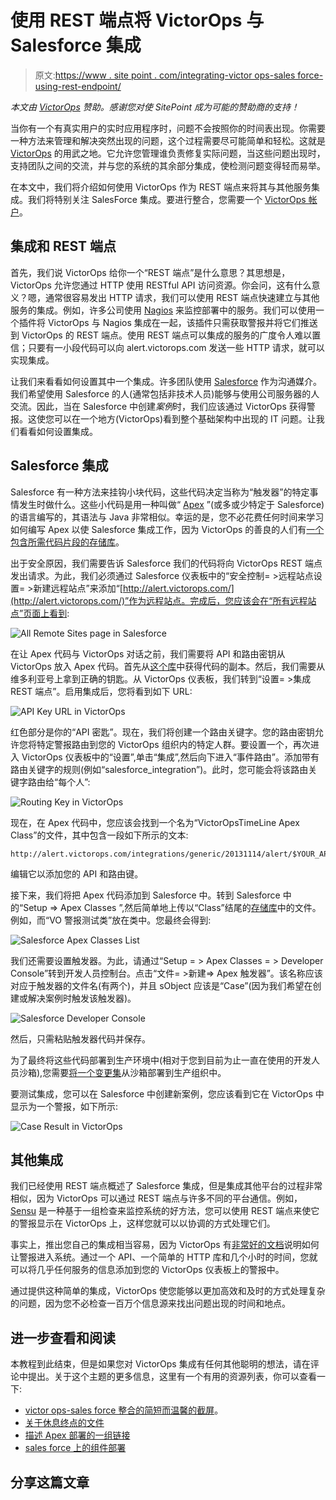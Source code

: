 # 使用 REST 端点将 VictorOps 与 Salesforce 集成

> 原文:[https://www . site point . com/integrating-victor ops-sales force-using-rest-endpoint/](https://www.sitepoint.com/integrating-victorops-salesforce-using-rest-endpoint/)

*本文由 [VictorOps](http://victorops.com/?utm_source=Online%20Advertising&utm_medium=SitePoint%203rd%20party%20content&utm_campaign=SitePoint) 赞助。感谢您对使 SitePoint 成为可能的赞助商的支持！*

当你有一个有真实用户的实时应用程序时，问题不会按照你的时间表出现。你需要一种方法来管理和解决突然出现的问题，这个过程需要尽可能简单和轻松。这就是 [VictorOps](http://victorops.com/?utm_source=Online%20Advertising&utm_medium=SitePoint%203rd%20party%20content&utm_campaign=SitePoint) 的用武之地。它允许您管理谁负责修复实际问题，当这些问题出现时，支持团队之间的交流，并与您的系统的其余部分集成，使检测问题变得轻而易举。

在本文中，我们将介绍如何使用 VictorOps 作为 REST 端点来将其与其他服务集成。我们将特别关注 SalesForce 集成。要进行整合，您需要一个 [VictorOps 帐户](http://victorops.com/?utm_source=Online%20Advertising&utm_medium=SitePoint%203rd%20party%20content&utm_campaign=SitePoint#signup)。

## 集成和 REST 端点

首先，我们说 VictorOps 给你一个“REST 端点”是什么意思？其思想是，VictorOps 允许您通过 HTTP 使用 RESTful API 访问资源。你会问，这有什么意义？嗯，通常很容易发出 HTTP 请求，我们可以使用 REST 端点快速建立与其他服务的集成。例如，许多公司使用 [Nagios](http://www.nagios.org/) 来监控部署中的服务。我们可以使用一个插件将 VictorOps 与 Nagios 集成在一起，该插件只需获取警报并将它们推送到 VictorOps 的 REST 端点。使用 REST 端点可以集成的服务的广度令人难以置信；只要有一小段代码可以向 alert.victorops.com 发送一些 HTTP 请求，就可以实现集成。

让我们来看看如何设置其中一个集成。许多团队使用 [Salesforce](http://www.salesforce.com) 作为沟通媒介。我们希望使用 Salesforce 的人(通常包括非技术人员)能够与使用公司服务器的人交流。因此，当在 Salesforce 中创建*案例*时，我们应该通过 VictorOps 获得警报。这使您可以在一个地方(VictorOps)看到整个基础架构中出现的 IT 问题。让我们看看如何设置集成。

## Salesforce 集成

Salesforce 有一种方法来挂钩小块代码，这些代码决定当称为“触发器”的特定事情发生时做什么。这些小代码是用一种叫做“ [Apex](https://www.salesforce.com/us/developer/docs/apexcode/Content/apex_intro_what_is_apex.htm) ”(或多或少特定于 Salesforce)的语言编写的，其语法与 Java 非常相似。幸运的是，您不必花费任何时间来学习如何编写 Apex 以使 Salesforce 集成工作，因为 VictorOps 的善良的人们有[一个包含所需代码片段的存储库](https://github.com/nategrieb/VictorOps-SalesForce)。

出于安全原因，我们需要告诉 Salesforce 我们的代码将向 VictorOps REST 端点发出请求。为此，我们必须通过 Salesforce 仪表板中的“安全控制= >远程站点设置= >新建远程站点”来添加“[http://alert.victorops.com/](http://alert.victorops.com/)”作为远程站点。完成后，您应该会在“所有远程站点”页面上看到:

![All Remote Sites page in Salesforce](../Images/bdcb89fb709cd0ef1e1af0fca9f08862.png)

在让 Apex 代码与 VictorOps 对话之前，我们需要将 API 和路由密钥从 VictorOps 放入 Apex 代码。首先从[这个库](https://github.com/nategrieb/VictorOps-SalesForce)中获得代码的副本。然后，我们需要从维多利亚号上拿到正确的钥匙。从 VictorOps 仪表板，我们转到“设置= >集成 REST 端点”。启用集成后，您将看到如下 URL:

![API Key URL in VictorOps](../Images/66710905ac6c90be9cc3a7c16088b8c8.png)

红色部分是你的“API 密匙”。现在，我们将创建一个路由关键字。您的路由密钥允许您将特定警报路由到您的 VictorOps 组织内的特定人群。要设置一个，再次进入 VictorOps 仪表板中的“设置”,单击“集成”,然后向下进入“事件路由”。添加带有路由关键字的规则(例如“salesforce_integration”)。此时，您可能会将该路由关键字路由给“每个人”:

![Routing Key in VictorOps](../Images/069ee9337c2d26989d923a8d2b33b345.png)

现在，在 Apex 代码中，您应该会找到一个名为“VictorOpsTimeLine Apex Class”的文件，其中包含一段如下所示的文本:

```
http://alert.victorops.com/integrations/generic/20131114/alert/$YOUR_API_KEY_HERE/$ROUTING_KEY_HERE
```

编辑它以添加您的 API 和路由键。

接下来，我们将把 Apex 代码添加到 Salesforce 中。转到 Salesforce 中的“Setup => Apex Classes ”,然后简单地上传以“Class”结尾的[存储库](https://github.com/nategrieb/VictorOps-SalesForce)中的文件。例如，而“VO 警报测试类”放在类中。您最终会得到:

![Salesforce Apex Classes List](../Images/310060e7a710caf4ebbb255ed021688a.png)

我们还需要设置触发器。为此，请通过“Setup = > Apex Classes = > Developer Console”转到开发人员控制台。点击“文件= >新建=> Apex 触发器”。该名称应该对应于触发器的文件名(有两个)，并且 sObject 应该是“Case”(因为我们希望在创建或解决案例时触发该触发器)。

![Salesforce Developer Console](../Images/72fce5977a9e28e159c11b1bece57419.png)

然后，只需粘贴触发器代码并保存。

为了最终将这些代码部署到生产环境中(相对于您到目前为止一直在使用的开发人员沙箱),您需要[将一个变更集](https://help.salesforce.com/HTViewHelpDoc?id=code_tools_changesets.htm&language=en_US)从沙箱部署到生产组织中。

要测试集成，您可以在 Salesforce 中创建新案例，您应该看到它在 VictorOps 中显示为一个警报，如下所示:

![Case Result in VictorOps](../Images/17bf961e431fe30a372bacc4c43cb897.png)

## 其他集成

我们已经使用 REST 端点概述了 Salesforce 集成，但是集成其他平台的过程非常相似，因为 VictorOps 可以通过 REST 端点与许多不同的平台通信。例如， [Sensu](http://sensuapp.org/) 是一种基于一组检查来监控系统的好方法，您可以使用 REST 端点来使它的警报显示在 VictorOps 上，这样您就可以以协调的方式处理它们。

事实上，推出您自己的集成相当容易，因为 VictorOps 有[非常好的文档](http://victorops.force.com/knowledgebase/articles/Integration/Alert-Ingestion-API-Documentation/?l=en_US&c=Integrations%3ASensu&fs=RelatedArticle)说明如何让警报进入系统。通过一个 API、一个简单的 HTTP 库和几个小时的时间，您就可以将几乎任何服务的信息添加到您的 VictorOps 仪表板上的警报中。

通过提供这种简单的集成，VictorOps 使您能够以更加高效和及时的方式处理复杂的问题，因为您不必检查一百万个信息源来找出问题出现的时间和地点。

## 进一步查看和阅读

本教程到此结束，但是如果您对 VictorOps 集成有任何其他聪明的想法，请在评论中提出。关于这个主题的更多信息，这里有一个有用的资源列表，你可以查看一下:

*   [victor ops-sales force 整合的简短而温馨的截屏](https://www.youtube.com/watch?v=7jzUKM5FrRo)。
*   [关于休息终点的文件](http://victorops.force.com/knowledgebase/articles/Integration/Alert-Ingestion-API-Documentation/?l=en_US&c=Integrations%3ASalesForce&fs=RelatedArticle)
*   [描述 Apex 部署的一组链接](https://www.salesforce.com/us/developer/docs/apexcode/Content/apex_deploying.htm)
*   [sales force 上的组件部署](https://www.salesforce.com/us/developer/docs/apexcode/Content/apex_qs_deploy.htm)

## 分享这篇文章